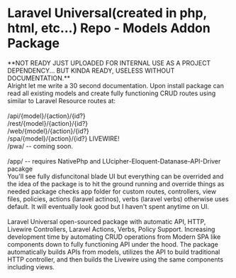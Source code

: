 <h1>Laravel Universal(created in php, html, etc...) Repo - Models Addon Package</h1>
**NOT READY JUST UPLOADED FOR INTERNAL USE AS A PROJECT DEPENDENCY... BUT KINDA READY, USELESS WITHOUT DOCUMENTATION.**<br>
Alright let me write a 30 second documentation. Upon install package can read all existing models and create fully functioning CRUD routes using similar to Laravel Resource routes at:<br><br>
/api/{model}/{action}/{id?}<br>
/rest/{model}/{action}/{id?}<br>
/web/{model}/{action}/{id?}<br>
/spa/{model}/{action}/{id?} LIVEWIRE!<br>
/pwa/ -- coming soon.<br><br>
/app/ -- requires NativePhp and LUcipher-Eloquent-Datanase-API-Driver pacakge<br>
You'll see fully disfuncitonal blade UI but everything can be overrided and the idea of the package is to hit the ground running and override things as needed package checks app folder for custom routes, controllers, view files, policies, actions (laravel actinos), verbs (laravel verbs) otherwise uses default. It will eventually look good but I haven't spent anytime on UI.<br>
<br>
Laravel Universal open-sourced package with automatic API, HTTP, Livewire Controllers, Laravel Actions, Verbs, Policy Support. Increasing development time by automating CRUD operations from Modern SPA like components down to fully functioning API under the hood. The package automatically builds APIs from models, utilizes the API to build traditional HTTP controller, and then builds the Livewire using the same components including views.
